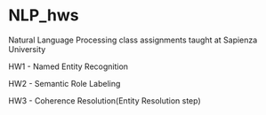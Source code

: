# NLP_hws
Natural Language Processing class assignments taught at Sapienza University

HW1 - Named Entity Recognition

HW2 - Semantic Role Labeling

HW3 - Coherence Resolution(Entity Resolution step)
